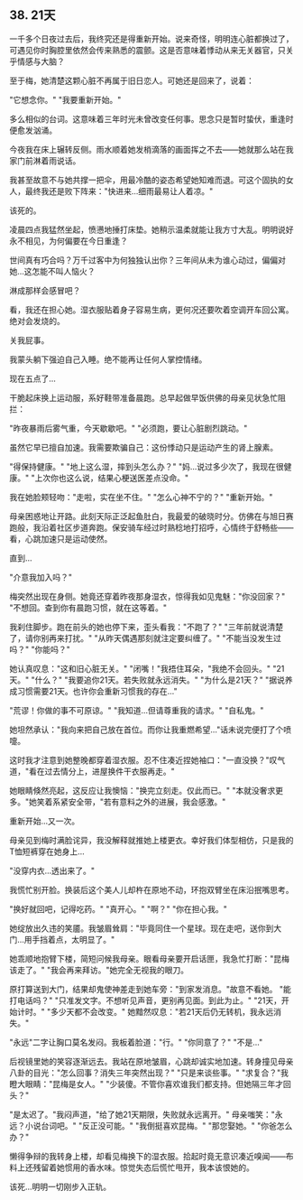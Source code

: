 ## 38. 21天

一千多个日夜过去后，我终究还是得重新开始。说来奇怪，明明连心脏都换过了，可遇见你时胸腔里依然会传来熟悉的震颤。这是否意味着悸动从来无关器官，只关乎情感与大脑？

至于梅，她清楚这颗心脏不再属于旧日恋人。可她还是回来了，说着：

"它想念你。"
"我要重新开始。"

多么相似的台词。这意味着三年时光未曾改变任何事。思念只是暂时蛰伏，重逢时便愈发汹涌。

今夜我在床上辗转反侧。雨水顺着她发梢滴落的画面挥之不去——她就那么站在我家门前淋着雨说话。

我甚至故意不与她共撑一把伞，用最冷酷的姿态希望她知难而退。可这个固执的女人，最终我还是败下阵来："快进来...细雨最易让人着凉。"

该死的。

凌晨四点我猛然坐起，愤懑地捶打床垫。她稍示温柔就能让我方寸大乱。明明说好永不相见，为何偏要在今日重逢？

世间真有巧合吗？万千过客中为何独独认出你？三年间从未为谁心动过，偏偏对她...这怎能不叫人恼火？

淋成那样会感冒吧？

看，我还在担心她。湿衣服贴着身子容易生病，更何况还要吹着空调开车回公寓。绝对会发烧的。

关我屁事。

我蒙头躺下强迫自己入睡。绝不能再让任何人掌控情绪。

现在五点了...

干脆起床换上运动服，系好鞋带准备晨跑。总早起做早饭供佛的母亲见状急忙阻拦：

"昨夜暴雨后雾气重，今天歇歇吧。"
"必须跑，要让心脏剧烈跳动。"

虽然它早已擅自加速。我需要欺骗自己：这份悸动只是运动产生的肾上腺素。

"得保持健康。"
"地上这么湿，摔到头怎么办？"
"妈...说过多少次了，我现在很健康。"
"上次你也这么说，结果心梗送医差点没命。"

我在她脸颊轻吻："走啦，实在坐不住。"
"怎么心神不宁的？"
"重新开始。"

母亲困惑地让开路。此刻天际正泛起鱼肚白，我最爱的破晓时分。仿佛在与旭日赛跑般，我沿着社区步道奔跑。保安骑车经过时熟稔地打招呼，心情终于舒畅些——看，心跳加速只是运动使然。

直到...

"介意我加入吗？"

梅突然出现在身侧。她竟还穿着昨夜那身湿衣，惊得我如见鬼魅："你没回家？"
"不想回。查到你有晨跑习惯，就在这等着。"

我刹住脚步。跑在前头的她也停下来，歪头看我："不跑了？"
"三年前就说清楚了，请你别再来打扰。"
"从昨天偶遇那刻就注定要纠缠了。"
"不能当没发生过吗？"
"你能吗？"

她认真叹息："这和旧心脏无关。"
"闭嘴！"我捂住耳朵，"我绝不会回头。"
"21天。"
"什么？"
"我要追你21天。若失败就永远消失。"
"为什么是21天？"
"据说养成习惯需要21天。也许你会重新习惯我的存在..."

"荒谬！你做的事不可原谅。"
"我知道...但请尊重我的请求。"
"自私鬼。"

她坦然承认："我向来把自己放在首位。而你让我重燃希望..."话未说完便打了个喷嚏。

这时我才注意到她整晚都穿着湿衣服。忍不住凑近捏她袖口："一直没换？"叹气道，"看在过去情分上，进屋换件干衣服再走。"

她眼睛倏然亮起，这反应让我懊恼："换完立刻走。仅此而已。"
"本就没奢求更多。"她笑着系紧安全带，"若有意料之外的进展，我会感激。"

重新开始...又一次。

母亲见到梅时满脸诧异，我没解释就推她上楼更衣。幸好我们体型相仿，只是我的T恤短裤穿在她身上...

"没穿内衣...透出来了。"

我慌忙别开脸。换装后这个美人儿却杵在原地不动，环抱双臂坐在床沿抿嘴思考。

"换好就回吧，记得吃药。"
"真开心。"
"啊？"
"你在担心我。"

她绽放出久违的笑靥。我皱眉耸肩："毕竟同住一个星球。现在走吧，送你到大门...用手挡着点，太明显了。"

她乖顺地抱臂下楼，简短问候我母亲。眼看母亲要开启话匣，我急忙打断："昆梅该走了。"
"我会再来拜访。"她完全无视我的眼刀。

原打算送到大门，结果却鬼使神差走到她车旁："到家发消息。"故意不看她。
"能打电话吗？"
"只准发文字。不想听见声音，更别再见面。到此为止。"
"21天，开始计时。"
"多少天都不会改变。"
她黯然叹息："若21天后仍无转机，我永远消失。"

"永远"二字让胸口莫名发闷。我板着脸道："行。"
"你同意了？"
"不是..."

后视镜里她的笑容逐渐远去。我站在原地皱眉，心跳却诚实地加速。转身撞见母亲八卦的目光："怎么回事？消失三年突然出现？"
"只是来谈些事。"
"求复合？"我瞪大眼睛："昆梅是女人。"
"少装傻。不管你喜欢谁我们都支持。但她隔三年才回头？"

"是太迟了。"我闷声道，"给了她21天期限，失败就永远离开。"
母亲嗤笑："永远？小说台词吧。"
"反正没可能。"
"我倒挺喜欢昆梅。"
"那您娶她。"
"你爸怎么办？"

懒得争辩的我转身上楼，却看见梅换下的湿衣服。拾起时竟无意识凑近嗅闻——布料上还残留着她惯用的香水味。惊觉失态后慌忙甩开，我本该恨她的。

该死...明明一切刚步入正轨。

